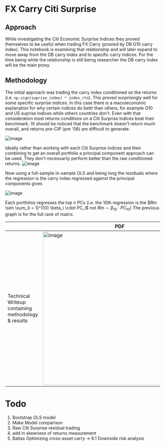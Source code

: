 # FX Carry Citi Surprise

## Approach
While investigating the Citi Economic Surprise Indices they proved themselves to be useful when trading  FX Carry (proxied by DB G10 carry index). This notebook is examining that relationship and will later expand to move away from the DB carry index and to specific carry indices. For the time being while the relationship is still being researcher the DB carry index will be the main proxy.

## Methodology
The initial approach was trading the carry index conditioned on the returns (i.e. ```np.sign(suprise_index) * index_rtn```). This proved surprisingly well for some specific surprise indices. In this case there is a macroeconomic explanation for why certain indices do bettr than others, for example G10 and US suprise indices while others countries don't. Even with that consideration most returns conditions on a Citi Surprise indices beat their benchmark. (It should be noticed that the benchmark doesn't return much overall, and returns pre-CIP (pre '08) are difficult to generate. 

![image](https://github.com/user-attachments/assets/5d847d89-36f3-469f-9605-ca4927f34a92)

Ideally rather than working with each Citi Surprise indices and then combining to get an overall portfolio a principal component approach can be used. They don't necessarily perform better than the raw conditioned returns. 
![image](https://github.com/user-attachments/assets/b80b9b9e-14ca-4fe3-9e3b-a3cbc6b84b60)

Now using a full-sample in-sample OLS and being long the residuals where the regression is the carry index regressed against the principal components gives

![image](https://github.com/user-attachments/assets/de2c5698-fd07-4ed5-bc6f-66ef4d97836a)

Each portfolios regresses the top $n$ PCs (i.e. the 10th regression is the $Rtn \sim \sum_{i = 1}^{10} \beta_i \cdot PC_i$ not $Rtn \sim \beta_{10} \cdot PC_{10}$) The previous graph is for the full rank of matrix. 

|         | PDF          |
|----------------|---------------------|
| Technical Writeup containing methodology & results | <a href="https://github.com/diegodalvarez/FXCarryCitiSurprise/blob/main/FX_Carry_Citi_Surprise_Writeup.pdf"><img src="https://github.com/user-attachments/assets/1ac3065e-19be-4fc5-ab84-005af1758e8f" alt="image" width="500"/></a> |


# Todo
1. Bootstrap OLS model
2. Make Model comparison
3. Raw Citi Surprise residual trading
4. add in skewness of returns measurement
5. Baltas Optimizing cross-asset carry -> 6.1 Downside risk analysis

